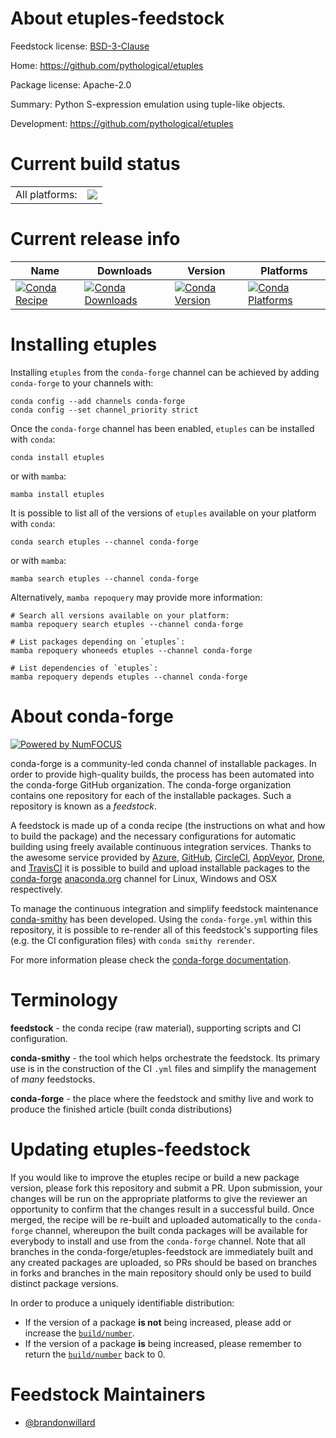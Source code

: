 About etuples-feedstock
=======================

Feedstock license: [BSD-3-Clause](https://github.com/conda-forge/etuples-feedstock/blob/main/LICENSE.txt)

Home: https://github.com/pythological/etuples

Package license: Apache-2.0

Summary: Python S-expression emulation using tuple-like objects.

Development: https://github.com/pythological/etuples

Current build status
====================


<table><tr><td>All platforms:</td>
    <td>
      <a href="https://dev.azure.com/conda-forge/feedstock-builds/_build/latest?definitionId=14266&branchName=main">
        <img src="https://dev.azure.com/conda-forge/feedstock-builds/_apis/build/status/etuples-feedstock?branchName=main">
      </a>
    </td>
  </tr>
</table>

Current release info
====================

| Name | Downloads | Version | Platforms |
| --- | --- | --- | --- |
| [![Conda Recipe](https://img.shields.io/badge/recipe-etuples-green.svg)](https://anaconda.org/conda-forge/etuples) | [![Conda Downloads](https://img.shields.io/conda/dn/conda-forge/etuples.svg)](https://anaconda.org/conda-forge/etuples) | [![Conda Version](https://img.shields.io/conda/vn/conda-forge/etuples.svg)](https://anaconda.org/conda-forge/etuples) | [![Conda Platforms](https://img.shields.io/conda/pn/conda-forge/etuples.svg)](https://anaconda.org/conda-forge/etuples) |

Installing etuples
==================

Installing `etuples` from the `conda-forge` channel can be achieved by adding `conda-forge` to your channels with:

```
conda config --add channels conda-forge
conda config --set channel_priority strict
```

Once the `conda-forge` channel has been enabled, `etuples` can be installed with `conda`:

```
conda install etuples
```

or with `mamba`:

```
mamba install etuples
```

It is possible to list all of the versions of `etuples` available on your platform with `conda`:

```
conda search etuples --channel conda-forge
```

or with `mamba`:

```
mamba search etuples --channel conda-forge
```

Alternatively, `mamba repoquery` may provide more information:

```
# Search all versions available on your platform:
mamba repoquery search etuples --channel conda-forge

# List packages depending on `etuples`:
mamba repoquery whoneeds etuples --channel conda-forge

# List dependencies of `etuples`:
mamba repoquery depends etuples --channel conda-forge
```


About conda-forge
=================

[![Powered by
NumFOCUS](https://img.shields.io/badge/powered%20by-NumFOCUS-orange.svg?style=flat&colorA=E1523D&colorB=007D8A)](https://numfocus.org)

conda-forge is a community-led conda channel of installable packages.
In order to provide high-quality builds, the process has been automated into the
conda-forge GitHub organization. The conda-forge organization contains one repository
for each of the installable packages. Such a repository is known as a *feedstock*.

A feedstock is made up of a conda recipe (the instructions on what and how to build
the package) and the necessary configurations for automatic building using freely
available continuous integration services. Thanks to the awesome service provided by
[Azure](https://azure.microsoft.com/en-us/services/devops/), [GitHub](https://github.com/),
[CircleCI](https://circleci.com/), [AppVeyor](https://www.appveyor.com/),
[Drone](https://cloud.drone.io/welcome), and [TravisCI](https://travis-ci.com/)
it is possible to build and upload installable packages to the
[conda-forge](https://anaconda.org/conda-forge) [anaconda.org](https://anaconda.org/)
channel for Linux, Windows and OSX respectively.

To manage the continuous integration and simplify feedstock maintenance
[conda-smithy](https://github.com/conda-forge/conda-smithy) has been developed.
Using the ``conda-forge.yml`` within this repository, it is possible to re-render all of
this feedstock's supporting files (e.g. the CI configuration files) with ``conda smithy rerender``.

For more information please check the [conda-forge documentation](https://conda-forge.org/docs/).

Terminology
===========

**feedstock** - the conda recipe (raw material), supporting scripts and CI configuration.

**conda-smithy** - the tool which helps orchestrate the feedstock.
                   Its primary use is in the construction of the CI ``.yml`` files
                   and simplify the management of *many* feedstocks.

**conda-forge** - the place where the feedstock and smithy live and work to
                  produce the finished article (built conda distributions)


Updating etuples-feedstock
==========================

If you would like to improve the etuples recipe or build a new
package version, please fork this repository and submit a PR. Upon submission,
your changes will be run on the appropriate platforms to give the reviewer an
opportunity to confirm that the changes result in a successful build. Once
merged, the recipe will be re-built and uploaded automatically to the
`conda-forge` channel, whereupon the built conda packages will be available for
everybody to install and use from the `conda-forge` channel.
Note that all branches in the conda-forge/etuples-feedstock are
immediately built and any created packages are uploaded, so PRs should be based
on branches in forks and branches in the main repository should only be used to
build distinct package versions.

In order to produce a uniquely identifiable distribution:
 * If the version of a package **is not** being increased, please add or increase
   the [``build/number``](https://docs.conda.io/projects/conda-build/en/latest/resources/define-metadata.html#build-number-and-string).
 * If the version of a package **is** being increased, please remember to return
   the [``build/number``](https://docs.conda.io/projects/conda-build/en/latest/resources/define-metadata.html#build-number-and-string)
   back to 0.

Feedstock Maintainers
=====================

* [@brandonwillard](https://github.com/brandonwillard/)

